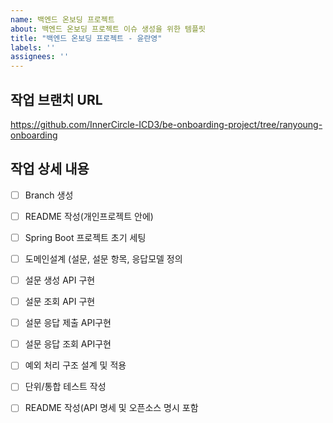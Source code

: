 ```yaml
---
name: 백엔드 온보딩 프로젝트
about: 백엔드 온보딩 프로젝트 이슈 생성을 위한 템플릿
title: "백엔드 온보딩 프로젝트 - 윤란영"
labels: ''
assignees: ''
---
```


## 작업 브랜치 URL

https://github.com/InnerCircle-ICD3/be-onboarding-project/tree/ranyoung-onboarding

## 작업 상세 내용

- [ ] Branch 생성
- [ ] README 작성(개인프로젝트 안에)
- [ ] Spring Boot 프로젝트 초기 세팅
- [ ] 도메인설계 (설문, 설문 항목, 응답모델 정의
- [ ] 설문 생성 API 구현
- [ ] 설문 조회 API 구현
- [ ] 설문 응답 제출 API구현
- [ ] 설문 응답 조회 API구현
- [ ] 예외 처리 구조 설계 및 적용
- [ ] 단위/통합 테스트 작성
- [ ] README 작성(API 명세 및 오픈소스 명시 포함

